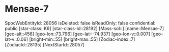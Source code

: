 ﻿---
location: [-74.937,73.796,456]
type: Station
tags:
- astro/Star

---

# Mensae-7

SpocWebEntityId: 28056
isDeleted: false
isReadOnly: false
confidential: public
[star-class::K6]
[star-class-id::28192]
[Mass-sol::]
[name::Mensae-7]
[geo-alt::456]
[geo-lon::73.796]
[geo-lat::-74.937]
[geo-lon-v::0.007]
[geo-lat-v::0.06]
[bright-min::55]
[bright-max::55]
[Zodiac-index::7]
[ZodiacId::28135]
[NextStarId::28057]

